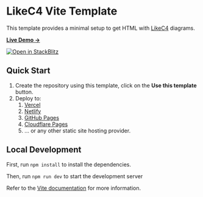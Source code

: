 # LikeC4 Vite Template

This template provides a minimal setup to get HTML with [LikeC4](https://likec4.dev) diagrams.

[**Live Demo →**](https://likec4-template-vite.pages.dev/)

[![Open in StackBlitz](https://developer.stackblitz.com/img/open_in_stackblitz.svg)](https://stackblitz.com/github/likec4/template-vite)

## Quick Start

1. Create the repository using this template, click on the **Use this template** button.
2. Deploy to:
   1. [Vercel](https://vercel.com)
   2. [Netlify](https://netlify.com)
   3. [GitHub Pages](https://pages.github.com)
   4. [Cloudflare Pages](https://pages.cloudflare.com)
   5. ... or any other static site hosting provider.

## Local Development

First, run `npm install` to install the dependencies.

Then, run `npm run dev` to start the development server

Refer to the [Vite documentation](https://vitejs.dev/guide/) for more information.